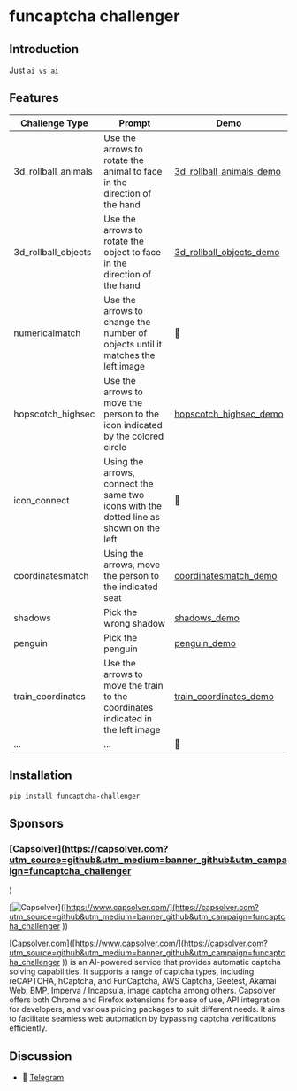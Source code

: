 # funcaptcha challenger

## Introduction

Just `ai vs ai`

## Features

| Challenge Type      | Prompt                                                                                 | Demo                                                         |
|---------------------|----------------------------------------------------------------------------------------|--------------------------------------------------------------|
| 3d_rollball_animals | Use the arrows to rotate the animal to face in the direction of the hand               | [3d_rollball_animals_demo](demo/3d_rollball_animals_demo.py) |
| 3d_rollball_objects | Use the arrows to rotate the object to face in the direction of the hand               | [3d_rollball_objects_demo](demo/3d_rollball_objects_demo.py) |
| numericalmatch      | Use the arrows to change the number of objects until it matches the left image         | 🚧                                                           |
| hopscotch_highsec   | Use the arrows to move the person to the icon indicated by the colored circle          | [hopscotch_highsec_demo](demo/hopscotch_highsec_demo.py)     |
| icon_connect        | Using the arrows, connect the same two icons with the dotted line as shown on the left | 🚧                                                           |
| coordinatesmatch    | Using the arrows, move the person to the indicated seat                                | [coordinatesmatch_demo](demo/coordinatesmatch_demo.py)       |
| shadows             | Pick the wrong shadow                                                                  | [shadows_demo](demo/shadows_demo.py)                         |
| penguin             | Pick the penguin                                                                       | [penguin_demo](demo/penguin_demo.py)                         |
| train_coordinates   | Use the arrows to move the train to the coordinates indicated in the left image        | [train_coordinates_demo](demo/train_coordinates_demo.py)     |
| ...                 | ...                                                                                    | 🚧                                                           |

## Installation

```bash
pip install funcaptcha-challenger
```

## Sponsors

### [Capsolver](https://capsolver.com?utm_source=github&utm_medium=banner_github&utm_campaign=funcaptcha_challenger
)

[![Capsolver](doc/sponsors.gif)]([https://www.capsolver.com/](https://capsolver.com?utm_source=github&utm_medium=banner_github&utm_campaign=funcaptcha_challenger
))

[Capsolver.com]([https://www.capsolver.com/](https://capsolver.com?utm_source=github&utm_medium=banner_github&utm_campaign=funcaptcha_challenger
)) is an AI-powered service that provides automatic captcha solving
capabilities. It supports a range of captcha types, including reCAPTCHA, hCaptcha, and FunCaptcha, AWS Captcha, Geetest,
Akamai Web, BMP, Imperva / Incapsula, image captcha among others. Capsolver offers both Chrome and Firefox extensions
for ease of use, API integration for developers, and various pricing packages to suit different needs. It aims to
facilitate seamless web automation by bypassing captcha verifications efficiently.

## Discussion

- 📱 [Telegram](https://t.me/+iNf8qQk0KUpkYmEx)
